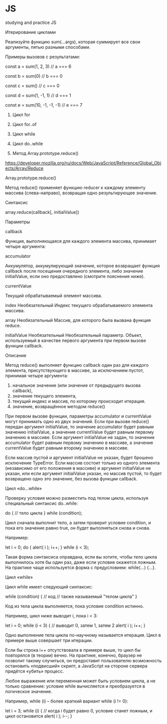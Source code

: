 # JS
studying and practice JS


Итерирование циклами

Реализуйте функцию sum(...args), которая суммирует все свои аргументы, пятью разными способами.

Примеры вызовов с результатами:

const a = sum(1, 2, 3) // a === 6

const b = sum(0) // b === 0

const c = sum() // c === 0

const d = sum(1, -1, 1) // d === 1

const e = sum(10, -1, -1, -1) // e === 7

1.	Цикл for

2.	Цикл for..of

3.	Цикл while

4.	Цикл do..while

5.	Метод Array.prototype.reduce()

https://developer.mozilla.org/ru/docs/Web/JavaScript/Reference/Global_Objects/Array/Reduce

Array.prototype.reduce()

Метод reduce() применяет функцию reducer к каждому элементу массива (слева-направо), возвращая одно результирующее значение.

Синтаксис

array.reduce(callback[, initialValue])

Параметры

callback

Функция, выполняющаяся для каждого элемента массива, принимает четыре аргумента:

accumulator

Аккумулятор, аккумулирующий значение, которое возвращает функция callback после посещения очередного элемента, либо значение initialValue, если оно предоставлено (смотрите пояснения ниже).

currentValue

Текущий обрабатываемый элемент массива.

index
Необязательный
Индекс текущего обрабатываемого элемента массива.

array
Необязательный
Массив, для которого была вызвана функция reduce.

initialValue
Необязательный
Необязательный параметр. Объект, используемый в качестве первого аргумента при первом вызове функции callback.

Описание

Метод reduce() выполняет функцию callback один раз для каждого элемента, присутствующего в массиве, за исключением пустот, принимая четыре аргумента:
1. начальное значение (или значение от предыдущего вызова callback), 
2. значение текущего элемента,
3. текущий индекс и массив, по которому происходит итерация.
4. значение, возвращённое методом reduce()

При первом вызове функции, параметры accumulator и currentValue могут принимать одно из двух значений. Если при вызове reduce() передан аргумент initialValue, то значение accumulator будет равным значению initialValue, а значение currentValue будет равным первому значению в массиве. Если аргумент initialValue не задан, то значение accumulator будет равным первому значению в массиве, а значение currentValue будет равным второму значению в массиве.

Если массив пустой и аргумент initialValue не указан, будет брошено исключение TypeError. Если массив состоит только из одного элемента (независимо от его положения в массиве) и аргумент initialValue не указан, или если аргумент initialValue указан, но массив пустой, то будет возвращено одно это значение, без вызова функции callback.


Цикл «do…while»

Проверку условия можно разместить под телом цикла, используя специальный синтаксис do..while:

do {
  // тело цикла
} while (condition);

Цикл сначала выполнит тело, а затем проверит условие condition, и пока его значение равно true, он будет выполняться снова и снова.

Например:

let i = 0;
do {
  alert( i );
  i++;
} while (i < 3);

Такая форма синтаксиса оправдана, если вы хотите, чтобы тело цикла выполнилось хотя бы один раз, даже если условие окажется ложным. На практике чаще используется форма с предусловием: while(…) {…}.


Цикл «while»

Цикл while имеет следующий синтаксис:

while (condition) {
  // код
  // также называемый "телом цикла"
}

Код из тела цикла выполняется, пока условие condition истинно.

Например, цикл ниже выводит i, пока i < 3:

let i = 0;
while (i < 3) { // выводит 0, затем 1, затем 2
  alert( i );
  i++;
}

Одно выполнение тела цикла по-научному называется итерация. Цикл в примере выше совершает три итерации.

Если бы строка i++ отсутствовала в примере выше, то цикл бы повторялся (в теории) вечно. На практике, конечно, браузер не позволит такому случиться, он предоставит пользователю возможность остановить «подвисший» скрипт, а JavaScript на стороне сервера придётся «убить» процесс.

Любое выражение или переменная может быть условием цикла, а не только сравнение: условие while вычисляется и преобразуется в логическое значение.

Например, while (i) – более краткий вариант while (i != 0):

let i = 3;
while (i) { // когда i будет равно 0, условие станет ложным, и цикл остановится
  alert( i );
  i--;
}